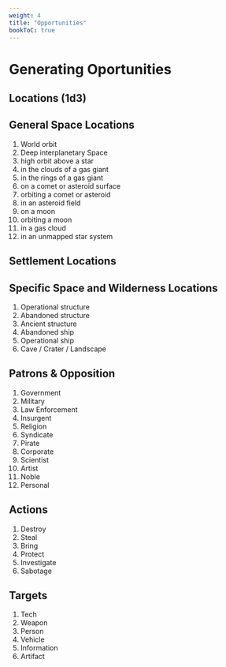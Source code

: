 ```yaml
---
weight: 4
title: "Opportunities"
bookToC: true
---
```


# Generating Oportunities

## Locations (1d3)


## General Space Locations
1. World orbit
2. Deep interplanetary Space
3. high orbit above a star
4. in the clouds of a gas giant
5. in the rings of a gas giant
6. on a comet or asteroid surface
7. orbiting a comet or asteroid
8. in an asteroid field
9. on a moon
10. orbiting a moon
11. in a gas cloud
12. in an unmapped star system

## Settlement Locations

## Specific Space and Wilderness Locations
1. Operational structure
2. Abandoned structure
3. Ancient structure
4. Abandoned ship
5. Operational ship
6. Cave / Crater / Landscape


## Patrons & Opposition
1. Government
2. Military
3. Law Enforcement
4. Insurgent
5. Religion
6. Syndicate
7. Pirate
8. Corporate
9. Scientist
10. Artist
11. Noble
12. Personal

## Actions
1. Destroy
2. Steal
3. Bring
4. Protect
5. Investigate
6. Sabotage

## Targets
1. Tech
2. Weapon
3. Person
4. Vehicle
5. Information
6. Artifact












